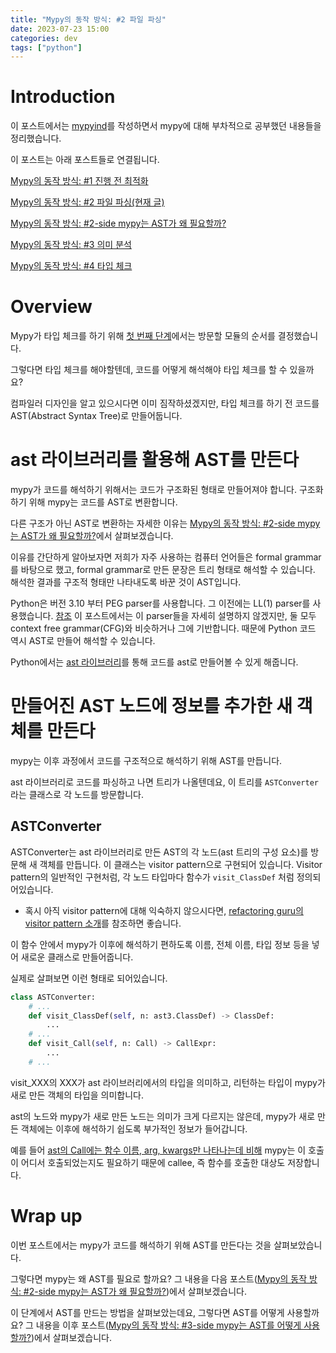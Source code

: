 ```yaml
---
title: "Mypy의 동작 방식: #2 파일 파싱"
date: 2023-07-23 15:00
categories: dev
tags: ["python"]
---
```


# Introduction

이 포스트에서는 [mypyind](https://github.com/yangkyeongmo/mypyind)를 작성하면서 mypy에 대해 부차적으로 공부했던 내용들을 정리했습니다.

이 포스트는 아래 포스트들로 연결됩니다.

[Mypy의 동작 방식: #1 진행 전 최적화](./2023-07-18-mypy-1-pre-optimization.md)

[Mypy의 동작 방식: #2 파일 파싱(현재 글)](./2023-07-23-mypy-2-parsing.md)

[Mypy의 동작 방식: #2-side mypy는 AST가 왜 필요할까?](./2023-07-23-mypy-2-1-why-ast.md)

[Mypy의 동작 방식: #3 의미 분석](./2023-07-24-mypy-3-semanal.md)

[Mypy의 동작 방식: #4 타입 체크](./2023-07-24-mypy-4-typecheck.md)

# Overview

Mypy가 타입 체크를 하기 위해 [첫 번째 단계](./2023-07-18-mypy-1-pre-optimization.md)에서는 방문할 모듈의 순서를 결정했습니다.

그렇다면 타입 체크를 해야할텐데, 코드를 어떻게 해석해야 타입 체크를 할 수 있을까요?

컴파일러 디자인을 알고 있으시다면 이미 짐작하셨겠지만, 타입 체크를 하기 전 코드를 AST(Abstract Syntax Tree)로 만들어둡니다.

# ast 라이브러리를 활용해 AST를 만든다

mypy가 코드를 해석하기 위해서는 코드가 구조화된 형태로 만들어져야 합니다. 구조화하기 위해 mypy는 코드를 AST로 변환합니다.

다른 구조가 아닌 AST로 변환하는 자세한 이유는 [Mypy의 동작 방식: #2-side mypy는 AST가 왜 필요할까?](./2023-07-23-mypy-2-1-why-ast.md)에서 살펴보겠습니다.

이유를 간단하게 알아보자면 저희가 자주 사용하는 컴퓨터 언어들은 formal grammar를 바탕으로 했고, formal grammar로 만든 문장은 트리 형태로 해석할 수 있습니다. 해석한 결과를 구조적 형태만 나타내도록 바꾼 것이 AST입니다.

Python은 버전 3.10 부터 PEG parser를 사용합니다. 그 이전에는 LL(1) parser를 사용했습니다. [참조](https://peps.python.org/pep-0617/) 이 포스트에서는 이 parser들을 자세히 설명하지 않겠지만, 둘 모두 context free grammar(CFG)와 비슷하거나 그에 기반합니다. 때문에 Python 코드 역시 AST로 만들어 해석할 수 있습니다.

Python에서는 [ast 라이브러리](https://docs.python.org/3/library/ast.html)를 통해 코드를 ast로 만들어볼 수 있게 해줍니다. 

# 만들어진 AST 노드에 정보를 추가한 새 객체를 만든다

mypy는 이후 과정에서 코드를 구조적으로 해석하기 위해 AST를 만듭니다.

ast 라이브러리로 코드를 파싱하고 나면 트리가 나올텐데요, 이 트리를 `ASTConverter` 라는 클래스로 각 노드를 방문합니다.

## ASTConverter

ASTConverter는 ast 라이브러리로 만든 AST의 각 노드(ast 트리의 구성 요소)를 방문해 새 객체를 만듭니다.  이 클래스는 visitor pattern으로 구현되어 있습니다. Visitor pattern의 일반적인 구현처럼, 각 노드 타입마다 함수가 `visit_ClassDef` 처럼 정의되어있습니다.

- 혹시 아직 visitor pattern에 대해 익숙하지 않으시다면, [refactoring guru의 visitor pattern 소개](https://refactoring.guru/design-patterns/visitor)를 참조하면 좋습니다.

이 함수 안에서 mypy가 이후에 해석하기 편하도록 이름, 전체 이름, 타입 정보 등을 넣어 새로운 클래스로 만들어줍니다.

실제로 살펴보면 이런 형태로 되어있습니다.

```python
class ASTConverter:
    # ...
    def visit_ClassDef(self, n: ast3.ClassDef) -> ClassDef:
        ...
    # ...
    def visit_Call(self, n: Call) -> CallExpr:
        ...
    # ...
```

visit_XXX의 XXX가 ast 라이브러리에서의 타입을 의미하고, 리턴하는 타입이 mypy가 새로 만든 객체의 타입을 의미합니다.

ast의 노드와 mypy가 새로 만든 노드는 의미가 크게 다르지는 않은데, mypy가 새로 만든 객체에는 이후에 해석하기 쉽도록 부가적인 정보가 들어갑니다.

예를 들어 [ast의 Call에는 함수 이름, arg, kwargs만 나타나는데 비해](https://docs.python.org/3/library/ast.html#ast.Call) mypy는 이 호출이 어디서 호출되었는지도 필요하기 때문에 callee, 즉 함수를 호출한 대상도 저장합니다. 

# Wrap up

이번 포스트에서는 mypy가 코드를 해석하기 위해 AST를 만든다는 것을 살펴보았습니다.

그렇다면 mypy는 왜 AST를 필요로 할까요?
그 내용을 다음 포스트([Mypy의 동작 방식: #2-side mypy는 AST가 왜 필요할까?](./2023-07-23-mypy-2-1-why-ast.md))에서 살펴보겠습니다.

이 단계에서 AST를 만드는 방법을 살펴보았는데요, 그렇다면 AST를 어떻게 사용할까요?
그 내용을 이후 포스트([Mypy의 동작 방식: #3-side mypy는 AST를 어떻게 사용할까?](./2023-07-23-mypy-3-1-how-to-use-ast.md))에서 살펴보겠습니다.
